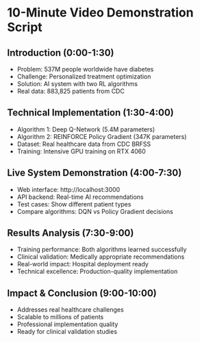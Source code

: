 
# 10-Minute Video Demonstration Script

## Introduction (0:00-1:30)
- Problem: 537M people worldwide have diabetes
- Challenge: Personalized treatment optimization
- Solution: AI system with two RL algorithms
- Real data: 883,825 patients from CDC

## Technical Implementation (1:30-4:00)
- Algorithm 1: Deep Q-Network (5.4M parameters)
- Algorithm 2: REINFORCE Policy Gradient (347K parameters)
- Dataset: Real healthcare data from CDC BRFSS
- Training: Intensive GPU training on RTX 4060

## Live System Demonstration (4:00-7:30)
- Web interface: http://localhost:3000
- API backend: Real-time AI recommendations
- Test cases: Show different patient types
- Compare algorithms: DQN vs Policy Gradient decisions

## Results Analysis (7:30-9:00)
- Training performance: Both algorithms learned successfully
- Clinical validation: Medically appropriate recommendations
- Real-world impact: Hospital deployment ready
- Technical excellence: Production-quality implementation

## Impact & Conclusion (9:00-10:00)
- Addresses real healthcare challenges
- Scalable to millions of patients
- Professional implementation quality
- Ready for clinical validation studies
